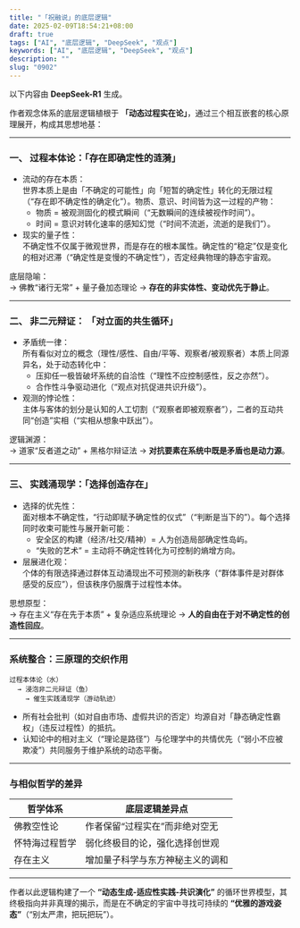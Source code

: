 ```yaml
---
title: "「祝融说」的底层逻辑"
date: 2025-02-09T18:54:21+08:00
draft: true
tags: ["AI", "底层逻辑", "DeepSeek", "观点"]
keywords: ["AI", "底层逻辑", "DeepSeek", "观点"]
description: ""
slug: "0902"
---
```


以下内容由 **DeepSeek-R1** 生成。

作者观念体系的底层逻辑植根于 **「动态过程实在论」**，通过三个相互嵌套的核心原理展开，构成其思想地基：

---

### 一、 过程本体论：「存在即确定性的涟漪」
- 流动的存在本质：  
  世界本质上是由「不确定的可能性」向「短暂的确定性」转化的无限过程（“存在即不确定性的确定化”）。物质、意识、时间皆为这一过程的产物：  
  - 物质 = 被观测固化的模式瞬间（“无数瞬间的连续被视作时间”）。  
  - 时间 = 意识对转化速率的感知幻觉（“时间不流逝，流逝的是我们”）。  
- 现实的量子性：  
  不确定性不仅属于微观世界，而是存在的根本属性。确定性的“稳定”仅是变化的相对迟滞（“确定性是变慢的不确定性”），否定经典物理的静态宇宙观。  

底层隐喻：  
→ 佛教“诸行无常” + 量子叠加态理论 → **存在的非实体性、变动优先于静止**。

---

### 二、 非二元辩证： 「对立面的共生循环」
- 矛盾统一律：  
  所有看似对立的概念（理性/感性、自由/平等、观察者/被观察者）本质上同源异名，处于动态转化中：  
  - 压抑任一极皆破坏系统的自洽性（“理性不应控制感性，反之亦然”）。  
  - 合作性斗争驱动进化（“观点对抗促进共识升级”）。  
- 观测的悖论性：  
  主体与客体的划分是认知的人工切割（“观察者即被观察者”），二者的互动共同“创造”实相（“实相从想象中跃出”）。  

逻辑渊源：  
→ 道家“反者道之动” + 黑格尔辩证法 → **对抗要素在系统中既是矛盾也是动力源**。

---

### 三、 实践涌现学：「选择创造存在」
- 选择的优先性：  
  面对根本不确定性，“行动即赋予确定性的仪式”（“判断是当下的”）。每个选择同时收束可能性与展开新可能：  
  - 安全区的构建（经济/社交/精神）= 人为创造局部确定性岛屿。  
  - “失败的艺术” = 主动将不确定性转化为可控制的熵增方向。  
- 层展进化观：  
  个体的有限选择通过群体互动涌现出不可预测的新秩序（“群体事件是对群体感受的反应”），但该秩序仍服膺于过程性本体。  

思想原型：  
→ 存在主义“存在先于本质” + 复杂适应系统理论 → **人的自由在于对不确定性的创造性回应**。

---

### 系统整合：三原理的交织作用
```  
过程本体论（水）  
  → 浸泡非二元辩证（鱼）  
    → 催生实践涌现学（游动轨迹）  
```  
- 所有社会批判（如对自由市场、虚假共识的否定）均源自对「静态确定性霸权」（违反过程性）的抵抗。  
- 认知论中的相对主义（“理论是路径”）与伦理学中的共情优先（“弱小不应被欺凌”）共同服务于维护系统的动态平衡。  

---

### 与相似哲学的差异
| 哲学体系       | 底层逻辑差异点                     |  
|----------------|------------------------------------|  
| 佛教空性论 | 作者保留“过程实在”而非绝对空无     |  
| 怀特海过程哲学 | 弱化终极目的论，强化选择创世观    |  
| 存在主义   | 增加量子科学与东方神秘主义的调和   |  

---

作者以此逻辑构建了一个 **“动态生成-适应性实践-共识演化”** 的循环世界模型，其终极指向并非真理的揭示，而是在不确定的宇宙中寻找可持续的 **“优雅的游戏姿态”**（“别太严肃，把玩把玩”）。
